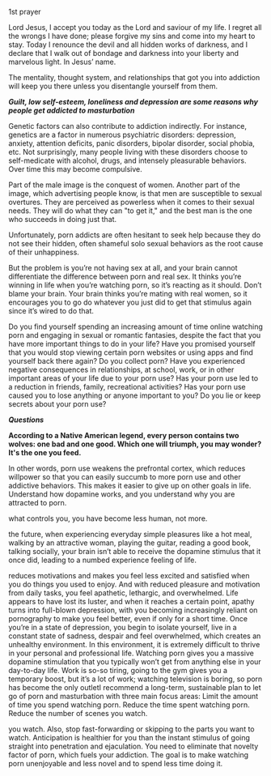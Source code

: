 1st prayer

Lord Jesus, I accept you today as the Lord and saviour of my life. I regret all the wrongs I have done; please forgive my sins and come into my heart to stay. Today I renounce the devil and all hidden works of darkness, and I declare that I walk out of bondage and darkness into your liberty and marvelous light. In Jesus’ name.

The mentality, thought system, and relationships that got you into addiction will keep you there unless you disentangle yourself from them.

  

  

_**Guilt, low self-esteem, loneliness and depression are some reasons why people get addicted to masturbation**_

  

Genetic factors can also contribute to addiction indirectly. For instance, genetics are a factor in numerous psychiatric disorders: depression, anxiety, attention deficits, panic disorders, bipolar disorder, social phobia, etc. Not surprisingly, many people living with these disorders choose to self-medicate with alcohol, drugs, and intensely pleasurable behaviors. Over time this may become compulsive.

Part of the male image is the conquest of women. Another part of the image, which advertising people know, is that men are susceptible to sexual overtures. They are perceived as powerless when it comes to their sexual needs. They will do what they can "to get it," and the best man is the one who succeeds in doing just that.

  

Unfortunately, porn addicts are often hesitant to seek help because they do not see their hidden, often shameful solo sexual behaviors as the root cause of their unhappiness.

But the problem is you’re not having sex at all, and your brain cannot differentiate the difference between porn and real sex. It thinks you’re winning in life when you’re watching porn, so it’s reacting as it should. Don’t blame your brain. Your brain thinks you’re mating with real women, so it encourages you to go do whatever you just did to get that stimulus again since it’s wired to do that.

Do you find yourself spending an increasing amount of time online watching porn and engaging in sexual or romantic fantasies, despite the fact that you have more important things to do in your life? Have you promised yourself that you would stop viewing certain porn websites or using apps and find yourself back there again? Do you collect porn? Have you experienced negative consequences in relationships, at school, work, or in other important areas of your life due to your porn use? Has your porn use led to a reduction in friends, family, recreational activities? Has your porn use caused you to lose anything or anyone important to you? Do you lie or keep secrets about your porn use?

_**Questions**_

  

  

  

**According to a Native American legend, every person contains two wolves: one bad and one good. Which one will triumph, you may wonder? It's the one you feed.**

In other words, porn use weakens the prefrontal cortex, which reduces willpower so that you can easily succumb to more porn use and other addictive behaviors. This makes it easier to give up on other goals in life. Understand how dopamine works, and you understand why you are attracted to porn.

what controls you, you have become less human, not more.

the future, when experiencing everyday simple pleasures like a hot meal, walking by an attractive woman, playing the guitar, reading a good book, talking socially, your brain isn’t able to receive the dopamine stimulus that it once did, leading to a numbed experience feeling of life.

reduces motivations and makes you feel less excited and satisfied when you do things you used to enjoy. And with reduced pleasure and motivation from daily tasks, you feel apathetic, lethargic, and overwhelmed. Life appears to have lost its luster, and when it reaches a certain point, apathy turns into full-blown depression, with you becoming increasingly reliant on pornography to make you feel better, even if only for a short time. Once you’re in a state of depression, you begin to isolate yourself, live in a constant state of sadness, despair and feel overwhelmed, which creates an unhealthy environment. In this environment, it is extremely difficult to thrive in your personal and professional life. Watching porn gives you a massive dopamine stimulation that you typically won’t get from anything else in your day-to-day life. Work is so-so tiring, going to the gym gives you a temporary boost, but it’s a lot of work; watching television is boring, so porn has become the only outletI recommend a long-term, sustainable plan to let go of porn and masturbation with three main focus areas: Limit the amount of time you spend watching porn. Reduce the time spent watching porn. Reduce the number of scenes you watch.

you watch. Also, stop fast-forwarding or skipping to the parts you want to watch. Anticipation is healthier for you than the instant stimulus of going straight into penetration and ejaculation. You need to eliminate that novelty factor of porn, which fuels your addiction. The goal is to make watching porn unenjoyable and less novel and to spend less time doing it.